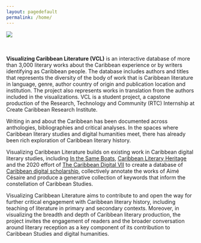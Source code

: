 ```yaml
---
layout: pagedefault
permalink: /home/
---
```


<div class="wordcloud">
<img src="{{ site.baseurl }}/assets/img/titlebanner.png"></div>
<div>
</div>
<br>
<br>

  
__Visualizing Caribbean Literature (VCL)__ is an interactive database of more than 3,000 literary works about the Caribbean experience or by writers identifying as Caribbean people. The database includes authors and titles that represents the diversity of the body of work that is Caribbean literature in language, genre, author country of origin and publication location and institution. The project also represents works in translation from the authors included in the visualizations. VCL is a student project, a capstone production of the Research, Technology and Community (RTC) Internship at Create Caribbean Research Institute. 

Writing in and about the Caribbean has been documented across anthologies, bibliographies and critical analyses. In the spaces where Caribbean literary studies and digital humanities meet, there has already been rich exploration of Caribbean literary history. 

Visualizing Caribbean Literature builds on existing work in Caribbean digital literary studies, including [In the Same Boats]([1]), [Caribbean Literary Heritage][2] and the 2020 effort of [The Caribbean Digital VII][3] to create a database of [Caribbean digital scholarship][4], collectively annotate the works of Aimé Césaire and produce a generative collection of keywords that inform the constellation of Caribbean Studies.

Visualizing Caribbean Literature aims to contribute to and open the way for further critical engagement with Caribbean literary history, including teaching of literature in primary and secondary contexts.  Moreover, in visualizing the breadth and depth of Caribbean literary production, the project invites the engagement of readers and the broader conversation around literary reception as a key component of its contribution to Caribbean Studies and digital humanities.


[1]: https://sameboats.org/ "In the Same Boats"
[2]: https://www.caribbeanliteraryheritage.com/ "Caribbean Literary Heritage"
[3]: http://caribbeandigitalnyc.net/2020/ "TCDVII"
[4]: https://caribbeandigitalnyc.net/caridischo/ "Directory of Caribbean Digital Scholarship"
